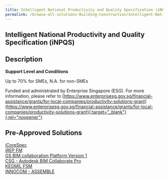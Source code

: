 ```yaml
---
title: Intelligent National Productivity and Quality Specification (iNPQS)
permalink: /browse-all-solutions-Building-Construction/Intelligent-National-Productivity-and-Quality-Specification--iNPQS-
---
```


## Intelligent National Productivity and Quality Specification (iNPQS)
## Description

**Support Level and Conditions**

Up to 70% for SMEs, N.A. for non-SMEs

Funded and administrated by Enterprise Singapore (ESG). For more information, please refer to
[https://www.enterprisesg.gov.sg/financial-assistance/grants/for-local-companies/productivity-solutions-grant](https://www.enterprisesg.gov.sg/financial-assistance/grants/for-local-companies/productivity-solutions-grant){:target="_blank"}{:rel="noopener"}

## Pre-Approved Solutions

<a href='/productivity-solutions-grant/solutionrepo/solution1753' target='_blank'>iCoreSpec</a><br>
<a href='/productivity-solutions-grant/solutionrepo/solution1881' target='_blank'>iREP FM</a><br>
<a href='/productivity-solutions-grant/solutionrepo/solution1884' target='_blank'>GS BIM collaboration Platform Version 1</a><br>
<a href='/productivity-solutions-grant/solutionrepo/solution2066' target='_blank'>CSG - Autodesk BIM Collaborate Pro</a><br>
<a href='/productivity-solutions-grant/solutionrepo/solution2283' target='_blank'>KEGMIL FSM</a><br>
<a href='/productivity-solutions-grant/solutionrepo/solution2288' target='_blank'>INNOCOM - ASSEMBLE</a><br>

